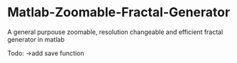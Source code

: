 # Matlab-Zoomable-Fractal-Generator
A general purpouse zoomable, resolution changeable and efficient fractal generator in matlab

Todo: 
->add save function
